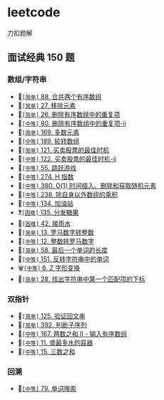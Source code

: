# leetcode
力扣题解

## 面试经典 150 题

### 数组/字符串

* :tada:[`[简单]` 88. 合并两个有序数组](./subjects/88.%E5%90%88%E5%B9%B6%E4%B8%A4%E4%B8%AA%E6%9C%89%E5%BA%8F%E6%95%B0%E7%BB%84.js)   
* :tada:[`[简单]` 27. 移除元素](./subjects/27.%E7%A7%BB%E9%99%A4%E5%85%83%E7%B4%A0.js)
* :tada:[`[简单]` 26. 删除有序数组中的重复项](./subjects/26.%E5%88%A0%E9%99%A4%E6%9C%89%E5%BA%8F%E6%95%B0%E7%BB%84%E4%B8%AD%E7%9A%84%E9%87%8D%E5%A4%8D%E9%A1%B9.js)
* :tada:[`[中等]` 80. 删除有序数组中的重复项-ii](./subjects/80.%E5%88%A0%E9%99%A4%E6%9C%89%E5%BA%8F%E6%95%B0%E7%BB%84%E4%B8%AD%E7%9A%84%E9%87%8D%E5%A4%8D%E9%A1%B9-ii.js)
* :tada:[`[简单]` 169. 多数元素](./subjects/169.%E5%A4%9A%E6%95%B0%E5%85%83%E7%B4%A0.js)
* :tada:[`[中等]` 189. 轮转数组](./subjects/189.%E8%BD%AE%E8%BD%AC%E6%95%B0%E7%BB%84.js)
* :tada:[`[简单]` 121. 买卖股票的最佳时机](./subjects/121.%E4%B9%B0%E5%8D%96%E8%82%A1%E7%A5%A8%E7%9A%84%E6%9C%80%E4%BD%B3%E6%97%B6%E6%9C%BA.js)
* :construction:[`[中等]` 122. 买卖股票的最佳时机-ii](./subjects/122.%E4%B9%B0%E5%8D%96%E8%82%A1%E7%A5%A8%E7%9A%84%E6%9C%80%E4%BD%B3%E6%97%B6%E6%9C%BA-ii.js)
* :tada:[`[中等]` 55. 跳跃游戏](./subjects/55.%E8%B7%B3%E8%B7%83%E6%B8%B8%E6%88%8F.js)
* :tada:[`[中等]` 274. H 指数](./subjects/274.h-%E6%8C%87%E6%95%B0.js)
* :tada:[`[中等]` 380. O(1) 时间插入、删除和获取随机元素](./subjects/380.o-1-%E6%97%B6%E9%97%B4%E6%8F%92%E5%85%A5%E3%80%81%E5%88%A0%E9%99%A4%E5%92%8C%E8%8E%B7%E5%8F%96%E9%9A%8F%E6%9C%BA%E5%85%83%E7%B4%A0.js)
* :tada:[`[中等]` 238. 除自身以外数组的乘积](./subjects/238.%E9%99%A4%E8%87%AA%E8%BA%AB%E4%BB%A5%E5%A4%96%E6%95%B0%E7%BB%84%E7%9A%84%E4%B9%98%E7%A7%AF.js)
* :construction:[`[中等]` 134. 加油站](./subjects/134.%E5%8A%A0%E6%B2%B9%E7%AB%99.js)
* :question:[`[困难]` 135. 分发糖果](./subjects/135.%E5%88%86%E5%8F%91%E7%B3%96%E6%9E%9C.js)
* :tada:[`[困难]` 42. 接雨水](./subjects/42.%E6%8E%A5%E9%9B%A8%E6%B0%B4.js)
* :tada:[`[简单]` 13. 罗马数字转整数](./subjects/13.%E7%BD%97%E9%A9%AC%E6%95%B0%E5%AD%97%E8%BD%AC%E6%95%B4%E6%95%B0.js)
* :tada:[`[中等]` 12. 整数转罗马数字](./subjects/12.%E6%95%B4%E6%95%B0%E8%BD%AC%E7%BD%97%E9%A9%AC%E6%95%B0%E5%AD%97.js)
* :tada:[`[简单]` 58. 最后一个单词的长度](./subjects/58.%E6%9C%80%E5%90%8E%E4%B8%80%E4%B8%AA%E5%8D%95%E8%AF%8D%E7%9A%84%E9%95%BF%E5%BA%A6.js)
* :tada:[`[中等]` 151. 反转字符串中的单词](./subjects/151.%E5%8F%8D%E8%BD%AC%E5%AD%97%E7%AC%A6%E4%B8%B2%E4%B8%AD%E7%9A%84%E5%8D%95%E8%AF%8D.js)
* :wastebasket:[`[中等]` 6. Z 字形变换](./subjects/6.z-%E5%AD%97%E5%BD%A2%E5%8F%98%E6%8D%A2.js)
* :tada:[`[简单]` 28. 找出字符串中第一个匹配项的下标](./subjects/28.%E6%89%BE%E5%87%BA%E5%AD%97%E7%AC%A6%E4%B8%B2%E4%B8%AD%E7%AC%AC%E4%B8%80%E4%B8%AA%E5%8C%B9%E9%85%8D%E9%A1%B9%E7%9A%84%E4%B8%8B%E6%A0%87.js)

### 双指针

* :tada:[`[简单]` 125. 验证回文串](./subjects/125.%E9%AA%8C%E8%AF%81%E5%9B%9E%E6%96%87%E4%B8%B2.js)
* :tada:[`[简单]` 392. 判断子序列](./subjects/392.%E5%88%A4%E6%96%AD%E5%AD%90%E5%BA%8F%E5%88%97.js)
* :tada:[`[中等]` 167. 两数之和 II - 输入有序数组](./subjects/167.%E4%B8%A4%E6%95%B0%E4%B9%8B%E5%92%8C-ii-%E8%BE%93%E5%85%A5%E6%9C%89%E5%BA%8F%E6%95%B0%E7%BB%84.js)
* :tada:[`[中等]` 11. 盛最多水的容器](./subjects/11.%E7%9B%9B%E6%9C%80%E5%A4%9A%E6%B0%B4%E7%9A%84%E5%AE%B9%E5%99%A8.js)
* :tada:[`[中等]` 15. 三数之和](./subjects/15.%E4%B8%89%E6%95%B0%E4%B9%8B%E5%92%8C.js)

### 回溯

* :tada:[`[中等]` 79. 单词搜索](./subjects/79.%E5%8D%95%E8%AF%8D%E6%90%9C%E7%B4%A2.js)
